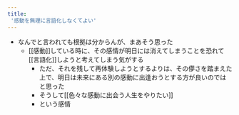 ```yaml
---
title:
 '感動を無理に言語化しなくてよい'
---
```


- なんでと言われても根拠は分からんが、まあそう思った
    - [[感動]]している時に、その感情が明日には消えてしまうことを恐れて[[言語化]]しようと考えてしまう気がする
        - ただ、それを残して再体験しようとするよりは、その儚さを踏まえた上で、明日は未来にある別の感動に出逢おうとする方が良いのではと思った
        - そうして[[色々な感動に出会う人生をやりたい]]
        - という感情